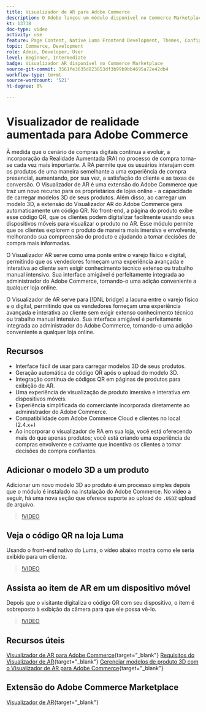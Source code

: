 ```yaml
---
title: Visualizador de AR para Adobe Commerce
description: O Adobe lançou um módulo disponível no Commerce Marketplace para suportar a visualização de Realidade aumentada.
kt: 13738
doc-type: video
activity: use
feature: Page Content, Native Luma Frontend Development, Themes, Configuration
topic: Commerce, Development
role: Admin, Developer, User
level: Beginner, Intermediate
badge: Visualizador AR disponível no Commerce Marketplace
source-git-commit: 3561fe3635d823853df3b99b9bb4695a72e42db4
workflow-type: tm+mt
source-wordcount: '521'
ht-degree: 0%

---
```



# Visualizador de realidade aumentada para Adobe Commerce

À medida que o cenário de compras digitais continua a evoluir, a incorporação da Realidade Aumentada (RA) no processo de compra torna-se cada vez mais importante. A RA permite que os usuários interajam com os produtos de uma maneira semelhante a uma experiência de compra presencial, aumentando, por sua vez, a satisfação do cliente e as taxas de conversão.
O Visualizador de AR é uma extensão do Adobe Commerce que traz um novo recurso para os proprietários de lojas online - a capacidade de carregar modelos 3D de seus produtos. Além disso, ao carregar um modelo 3D, a extensão do Visualizador AR do Adobe Commerce gera automaticamente um código QR. No front-end, a página do produto exibe esse código QR, que os clientes podem digitalizar facilmente usando seus dispositivos móveis para visualizar o produto no AR. Esse módulo permite que os clientes explorem o produto de maneira mais imersiva e envolvente, melhorando sua compreensão do produto e ajudando a tomar decisões de compra mais informadas.

O Visualizador AR serve como uma ponte entre o varejo físico e digital, permitindo que os vendedores forneçam uma experiência avançada e interativa ao cliente sem exigir conhecimento técnico extenso ou trabalho manual intensivo. Sua interface amigável é perfeitamente integrada ao administrador do Adobe Commerce, tornando-o uma adição conveniente a qualquer loja online.

O Visualizador de AR serve para [!DNL bridge] a lacuna entre o varejo físico e o digital, permitindo que os vendedores forneçam uma experiência avançada e interativa ao cliente sem exigir extenso conhecimento técnico ou trabalho manual intensivo. Sua interface amigável é perfeitamente integrada ao administrador do Adobe Commerce, tornando-o uma adição conveniente a qualquer loja online.

## Recursos

- Interface fácil de usar para carregar modelos 3D de seus produtos.
- Geração automática de código QR após o upload do modelo 3D.
- Integração contínua de códigos QR em páginas de produtos para exibição de AR.
- Uma experiência de visualização de produto imersiva e interativa em dispositivos móveis.
- Experiência simplificada do comerciante incorporada diretamente ao administrador do Adobe Commerce.
- Compatibilidade com Adobe Commerce Cloud e clientes no local (2.4.x+)
- Ao incorporar o visualizador de RA em sua loja, você está oferecendo mais do que apenas produtos; você está criando uma experiência de compras envolvente e cativante que incentiva os clientes a tomar decisões de compra confiantes.

## Adicionar o modelo 3D a um produto

Adicionar um novo modelo 3D ao produto é um processo simples depois que o módulo é instalado na instalação do Adobe Commerce.
No vídeo a seguir, há uma nova seção que oferece suporte ao upload do `.USDZ` upload de arquivo.

>[!VIDEO](https://video.tv.adobe.com/v/3422370?learn=on)

## Veja o código QR na loja Luma

Usando o front-end nativo do Luma, o vídeo abaixo mostra como ele seria exibido para um cliente.

>[!VIDEO](https://video.tv.adobe.com/v/3422371?learn=on)

## Assista ao item de AR em um dispositivo móvel

Depois que o visitante digitaliza o código QR com seu dispositivo, o item é sobreposto à exibição da câmera para que ele possa vê-lo.

>[!VIDEO](https://video.tv.adobe.com/v/3422372?learn=on)

## Recursos úteis

[Visualizador de AR para Adobe Commerce](https://experienceleague.adobe.com/docs/commerce-admin/catalog/products/digital-assets/product-3d-model/ar-viewer-overview.html){target="_blank"}
[Requisitos do Visualizador de AR](https://experienceleague.adobe.com/docs/commerce-admin/catalog/products/digital-assets/product-3d-model/ar-viewer-requirements.html){target="_blank"}
[Gerenciar modelos de produto 3D com o Visualizador de AR para Adobe Commerce](https://experienceleague.adobe.com/docs/commerce-admin/catalog/products/digital-assets/product-3d-model/ar-viewer-setup.html){target="_blank"}

## Extensão do Adobe Commerce Marketplace

[Visualizador de AR](https://commercemarketplace.adobe.com/magento-module-arviewer.html){target="_blank"}

